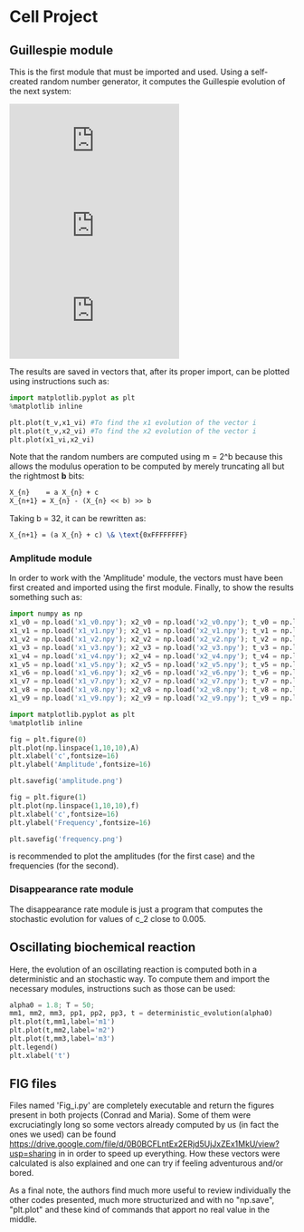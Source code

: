 # Cell Project
## Guillespie module
This is the first module that must be imported and used. Using a self-created random number generator, it computes the Guillespie evolution of the next system:

![equation](http://latex.codecogs.com/gif.latex?X_1%20%5Crightarrow%202%B7X_2)
![equation](http://latex.codecogs.com/gif.latex?X_1%20&plus;%20X_2%20%5Crightarrow%202%B7X_2)
![equation](http://latex.codecogs.com/gif.latex?X_2%20%5Crightarrow%200)

The results are saved in vectors that, after its proper import, can be plotted using instructions such as:
```python
import matplotlib.pyplot as plt
%matplotlib inline

plt.plot(t_v,x1_vi) #To find the x1 evolution of the vector i
plt.plot(t_v,x2_vi) #To find the x2 evolution of the vector i
plt.plot(x1_vi,x2_vi)
```

Note that the random numbers are computed using m = 2^b because this allows the modulus operation to be computed by merely truncating all but the rightmost **b** bits:
```latex
X_{n}    = a X_{n} + c
X_{n+1} = X_{n} - (X_{n} << b) >> b
```

Taking b = 32, it can be rewritten as:
```latex
X_{n+1} = (a X_{n} + c) \& \text{0xFFFFFFFF}
```

### Amplitude module
In order to work with the 'Amplitude' module, the vectors must have been first created and imported using the first module.
Finally, to show the results something such as:
```python
import numpy as np
x1_v0 = np.load('x1_v0.npy'); x2_v0 = np.load('x2_v0.npy'); t_v0 = np.load('t_v0.npy');
x1_v1 = np.load('x1_v1.npy'); x2_v1 = np.load('x2_v1.npy'); t_v1 = np.load('t_v1.npy');
x1_v2 = np.load('x1_v2.npy'); x2_v2 = np.load('x2_v2.npy'); t_v2 = np.load('t_v2.npy');
x1_v3 = np.load('x1_v3.npy'); x2_v3 = np.load('x2_v3.npy'); t_v3 = np.load('t_v3.npy');
x1_v4 = np.load('x1_v4.npy'); x2_v4 = np.load('x2_v4.npy'); t_v4 = np.load('t_v4.npy');
x1_v5 = np.load('x1_v5.npy'); x2_v5 = np.load('x2_v5.npy'); t_v5 = np.load('t_v5.npy');
x1_v6 = np.load('x1_v6.npy'); x2_v6 = np.load('x2_v6.npy'); t_v6 = np.load('t_v6.npy');
x1_v7 = np.load('x1_v7.npy'); x2_v7 = np.load('x2_v7.npy'); t_v7 = np.load('t_v7.npy');
x1_v8 = np.load('x1_v8.npy'); x2_v8 = np.load('x2_v8.npy'); t_v8 = np.load('t_v8.npy');
x1_v9 = np.load('x1_v9.npy'); x2_v9 = np.load('x2_v9.npy'); t_v9 = np.load('t_v9.npy');

import matplotlib.pyplot as plt
%matplotlib inline

fig = plt.figure(0)
plt.plot(np.linspace(1,10,10),A)
plt.xlabel('c',fontsize=16)
plt.ylabel('Amplitude',fontsize=16)

plt.savefig('amplitude.png')

fig = plt.figure(1)
plt.plot(np.linspace(1,10,10),f)
plt.xlabel('c',fontsize=16)
plt.ylabel('Frequency',fontsize=16)

plt.savefig('frequency.png')
```

is recommended to plot the amplitudes (for the first case) and the frequencies (for the second).

### Disappearance rate module
The disappearance rate module is just a program that computes the stochastic evolution for values of c_2 close to 0.005.

## Oscillating biochemical reaction 
Here, the evolution of an oscillating reaction is computed both in a deterministic and an stochastic way. To compute them and import the necessary modules, instructions such as those can be used:

```python
alpha0 = 1.8; T = 50;
mm1, mm2, mm3, pp1, pp2, pp3, t = deterministic_evolution(alpha0)
plt.plot(t,mm1,label='m1')
plt.plot(t,mm2,label='m2')
plt.plot(t,mm3,label='m3')
plt.legend()
plt.xlabel('t')
```
## FIG files
Files named 'Fig_i.py' are completely executable and return the figures present in both projects (Conrad and Maria). Some of them were excruciatingly long so some vectors already computed by us (in fact the ones we used) can be found https://drive.google.com/file/d/0B0BCFLntEx2ERjd5UjJxZEx1MkU/view?usp=sharing in in order to speed up everything. How these vectors were calculated is also explained and one can try if feeling adventurous and/or bored.

As a final note, the authors find much more useful to review individually the other codes presented, much more structurized and with no "np.save", "plt.plot" and these kind of commands that apport no real value in the middle.
